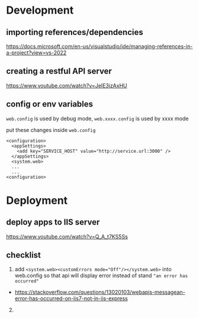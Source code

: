 # Development

## importing references/dependencies
https://docs.microsoft.com/en-us/visualstudio/ide/managing-references-in-a-project?view=vs-2022

## creating a restful API server
https://www.youtube.com/watch?v=JeIE3jzAxHU

## config or env variables
`web.config` is used by debug mode, `web.xxxx.config` is used by xxxx mode

put these changes inside `web.config`
```
<configuration>
  <appSettings>
    <add key="SERVICE_HOST" value="http://service.url:3000" />
  </appSettings>
  <system.web>
  ...
  ...
<configuration>
```

# Deployment
## deploy apps to IIS server
https://www.youtube.com/watch?v=Q_A_t7KS5Ss

## checklist
1. add `<system.web><customErrors mode="Off"/></system.web>` into web.config so that api will display error instead of stand `"an error has occurred"`
- https://stackoverflow.com/questions/13020103/webapis-messagean-error-has-occurred-on-iis7-not-in-iis-express
2. 
